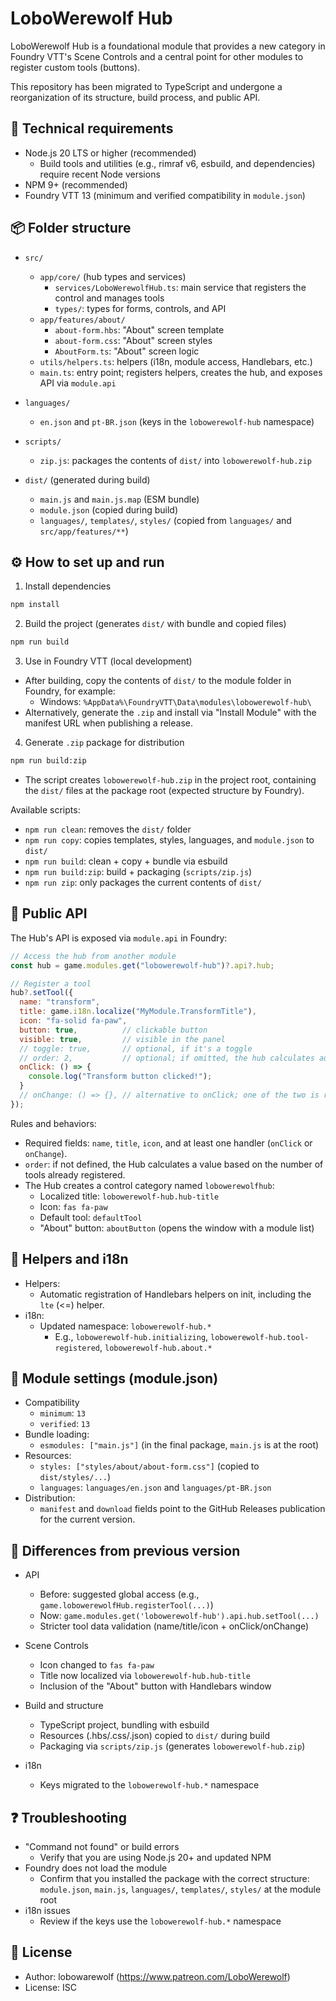 # LoboWerewolf Hub

LoboWerewolf Hub is a foundational module that provides a new category in Foundry VTT's Scene Controls and a central point for other modules to register custom tools (buttons).

This repository has been migrated to TypeScript and undergone a reorganization of its structure, build process, and public API.

## 🔧 Technical requirements

- Node.js 20 LTS or higher (recommended)
  - Build tools and utilities (e.g., rimraf v6, esbuild, and dependencies) require recent Node versions
- NPM 9+ (recommended)
- Foundry VTT 13 (minimum and verified compatibility in `module.json`)

## 📦 Folder structure

- `src/`
  - `app/core/` (hub types and services)
    - `services/LoboWerewolfHub.ts`: main service that registers the control and manages tools
    - `types/`: types for forms, controls, and API
  - `app/features/about/`
    - `about-form.hbs`: "About" screen template
    - `about-form.css`: "About" screen styles
    - `AboutForm.ts`: "About" screen logic
  - `utils/helpers.ts`: helpers (i18n, module access, Handlebars, etc.)
  - `main.ts`: entry point; registers helpers, creates the hub, and exposes API via `module.api`

- `languages/`
  - `en.json` and `pt-BR.json` (keys in the `lobowerewolf-hub` namespace)

- `scripts/`
  - `zip.js`: packages the contents of `dist/` into `lobowerewolf-hub.zip`

- `dist/` (generated during build)
  - `main.js` and `main.js.map` (ESM bundle)
  - `module.json` (copied during build)
  - `languages/`, `templates/`, `styles/` (copied from `languages/` and `src/app/features/**`)

## ⚙️ How to set up and run

1) Install dependencies
```bash
npm install
```

2) Build the project (generates `dist/` with bundle and copied files)
```bash
npm run build
```

3) Use in Foundry VTT (local development)
- After building, copy the contents of `dist/` to the module folder in Foundry, for example:
  - Windows: `%AppData%\FoundryVTT\Data\modules\lobowerewolf-hub\`
- Alternatively, generate the `.zip` and install via "Install Module" with the manifest URL when publishing a release.

4) Generate `.zip` package for distribution
```bash
npm run build:zip
```
- The script creates `lobowerewolf-hub.zip` in the project root, containing the `dist/` files at the package root (expected structure by Foundry).

Available scripts:
- `npm run clean`: removes the `dist/` folder
- `npm run copy`: copies templates, styles, languages, and `module.json` to `dist/`
- `npm run build`: clean + copy + bundle via esbuild
- `npm run build:zip`: build + packaging (`scripts/zip.js`)
- `npm run zip`: only packages the current contents of `dist/`

## 🧩 Public API

The Hub's API is exposed via `module.api` in Foundry:

```javascript
// Access the hub from another module
const hub = game.modules.get("lobowerewolf-hub")?.api?.hub;

// Register a tool
hub?.setTool({
  name: "transform",
  title: game.i18n.localize("MyModule.TransformTitle"),
  icon: "fa-solid fa-paw",
  button: true,          // clickable button
  visible: true,         // visible in the panel
  // toggle: true,       // optional, if it's a toggle
  // order: 2,           // optional; if omitted, the hub calculates automatically
  onClick: () => {
    console.log("Transform button clicked!");
  }
  // onChange: () => {}, // alternative to onClick; one of the two is required
});
```

Rules and behaviors:
- Required fields: `name`, `title`, `icon`, and at least one handler (`onClick` or `onChange`).
- `order`: if not defined, the Hub calculates a value based on the number of tools already registered.
- The Hub creates a control category named `lobowerewolfhub`:
  - Localized title: `lobowerewolf-hub.hub-title`
  - Icon: `fas fa-paw`
  - Default tool: `defaultTool`
  - "About" button: `aboutButton` (opens the window with a module list)

## 🧰 Helpers and i18n

- Helpers:
  - Automatic registration of Handlebars helpers on init, including the `lte` (<=) helper.
- i18n:
  - Updated namespace: `lobowerewolf-hub.*`
    - E.g., `lobowerewolf-hub.initializing`, `lobowerewolf-hub.tool-registered`, `lobowerewolf-hub.about.*`

## 🧷 Module settings (module.json)

- Compatibility
  - `minimum`: `13`
  - `verified`: `13`
- Bundle loading:
  - `esmodules: ["main.js"]` (in the final package, `main.js` is at the root)
- Resources:
  - `styles: ["styles/about/about-form.css"]` (copied to `dist/styles/...`)
  - `languages`: `languages/en.json` and `languages/pt-BR.json`
- Distribution:
  - `manifest` and `download` fields point to the GitHub Releases publication for the current version.

## 🔄 Differences from previous version

- API
  - Before: suggested global access (e.g., `game.lobowerewolfHub.registerTool(...)`)
  - Now: `game.modules.get('lobowerewolf-hub').api.hub.setTool(...)`
  - Stricter tool data validation (name/title/icon + onClick/onChange)

- Scene Controls
  - Icon changed to `fas fa-paw`
  - Title now localized via `lobowerewolf-hub.hub-title`
  - Inclusion of the "About" button with Handlebars window

- Build and structure
  - TypeScript project, bundling with esbuild
  - Resources (.hbs/.css/.json) copied to `dist/` during build
  - Packaging via `scripts/zip.js` (generates `lobowerewolf-hub.zip`)

- i18n
  - Keys migrated to the `lobowerewolf-hub.*` namespace

## ❓ Troubleshooting

- "Command not found" or build errors
  - Verify that you are using Node.js 20+ and updated NPM
- Foundry does not load the module
  - Confirm that you installed the package with the correct structure: `module.json`, `main.js`, `languages/`, `templates/`, `styles/` at the module root
- i18n issues
  - Review if the keys use the `lobowerewolf-hub.*` namespace

## 📄 License

- Author: lobowarewolf (https://www.patreon.com/LoboWerewolf)
- License: ISC
